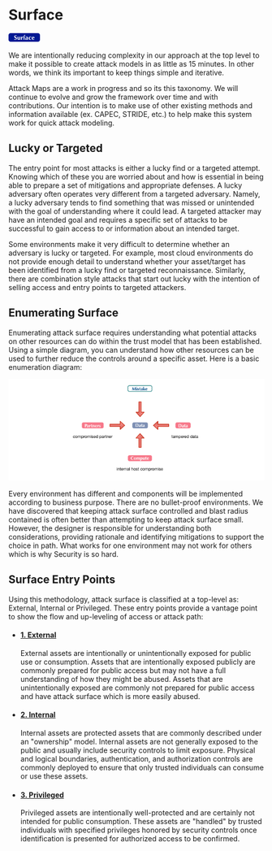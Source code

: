 # Surface
![Surface](../../_images/surface.png)

We are intentionally reducing complexity in our approach at the top level to make it possible to create attack models in as little as 15 minutes. In other words, we think its important to keep things simple and iterative.

Attack Maps are a work in progress and so its this taxonomy.  We will continue to evolve and grow the framework over time and with contributions.  Our intention is to make use of other existing methods and information available (ex. CAPEC, STRIDE, etc.) to help make this system work for quick attack modeling.

## Lucky or Targeted
The entry point for most attacks is either a lucky find or a targeted attempt. Knowing which of these you are worried about and how is essential in being able to prepare a set of mitigations and appropriate defenses.  A lucky adversary often operates very different from a targeted adversary.  Namely, a lucky adversary tends to find something that was missed or unintended with the goal of understanding where it could lead.  A targeted attacker may have an intended goal and requires a specific set of attacks to be successful to gain access to or information about an intended target.

Some environments make it very difficult to determine whether an adversary is lucky or targeted.  For example, most cloud environments do not provide enough detail to understand whether your asset/target has been identified from a lucky find or targeted reconnaissance.  Similarly, there are combination style attacks that start out lucky with the intention of selling access and entry points to targeted attackers. 

## Enumerating Surface
Enumerating attack surface requires understanding what potential attacks on other resources can do within the trust model that has been established.  Using a simple diagram, you can understand how other resources can be used to further reduce the controls around a specific asset.  Here is a basic enumeration diagram:

![](../../_images/enumeration.png)

Every environment has different and components will be implemented according to business purpose. There are no bullet-proof environments.  We have discovered that keeping attack surface controlled and blast radius contained is often better than attempting to keep attack surface small.  However, the designer is responsible for understanding both considerations, providing rationale and identifying mitigations to support the choice in path.  What works for one environment may not work for others which is why Security is so hard.  

## Surface Entry Points

Using this methodology, attack surface is classified at a top-level as: External, Internal or Privileged.  These entry points provide a vantage point to show the flow and up-leveling of access or attack path: 

* #### [1. External](external/README.md)

	External assets are intentionally or unintentionally exposed for public use or consumption.  Assets that are intentionally exposed publicly are commonly prepared for public access but may not have a full understanding of how they might be abused.  Assets that are unintentionally exposed are commonly not prepared for public access and have attack surface which is more easily abused.

* #### [2. Internal](internal/README.md)

	Internal assets are protected assets that are commonly described under an "ownership" model. Internal assets are not generally exposed to the public and usually include security controls to limit exposure.  Physical and logical boundaries, authentication, and authorization controls are commonly deployed to ensure that only trusted individuals can consume or use these assets.

* #### [3. Privileged](privileged/README.md)
	
	Privileged assets are intentionally well-protected and are certainly not intended for public consumption.  These assets are "handled" by trusted individuals with specified privileges honored by security controls once identification is presented for authorized access to be confirmed.
